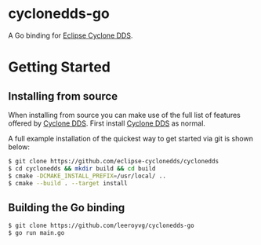 # cyclonedds-go
A Go binding for [Eclipse Cyclone DDS][1].

# Getting Started

<!----><a name="installing-from-source"></a>
## Installing from source

When installing from source you can make use of the full list of features offered by [Cyclone DDS][1]. First install [Cyclone DDS][1] as normal.

A full example installation of the quickest way to get started via git is shown below:

```bash
$ git clone https://github.com/eclipse-cyclonedds/cyclonedds
$ cd cyclonedds && mkdir build && cd build
$ cmake -DCMAKE_INSTALL_PREFIX=/usr/local/ ..
$ cmake --build . --target install
```

<!----><a name="building-the-go-binding"></a>
## Building the Go binding

```bash
$ git clone https://github.com/leeroyvg/cyclonedds-go
$ go run main.go
```


[1]: https://github.com/eclipse-cyclonedds/cyclonedds/#eclipse-cyclone-dds
